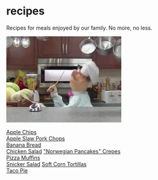recipes
=======
Recipes for meals enjoyed by our family. No more, no less.

![chef](chef.gif?raw=true, "Swedish Chef")

[Apple Chips](apple-chips.md)  
[Apple Slaw Pork Chops](apple-slaw.md)  
[Banana Bread](banana-bread.md)  
[Chicken Salad](chicken-salad.md)
["Norwegian Pancakes" Crepes](norwegian-pancakes.md)  
[Pizza Muffins](pizza-muffins.md)  
[Snicker Salad](snicker-salad.md)
[Soft Corn Tortillas](soft-corn-tortillas.md)  
[Taco Pie](taco-pie.md)  
